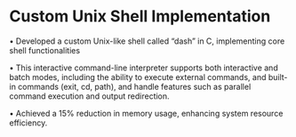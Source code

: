 # Custom Unix Shell Implementation

• Developed a custom Unix-like shell called “dash” in C, implementing core shell functionalities

• This interactive command-line interpreter supports both interactive and batch modes, including the ability to execute
external commands, and built-in commands (exit, cd, path), and handle features such as parallel command execution and
output redirection.

• Achieved a 15% reduction in memory usage, enhancing system resource efficiency.

